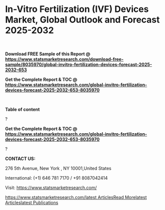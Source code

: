 <h1>In-Vitro Fertilization (IVF) Devices Market, Global Outlook and Forecast 2025-2032</h1><br/><p><strong>Download FREE Sample of this Report @ <a href="https://www.statsmarketresearch.com/download-free-sample/8035970/global-invitro-fertilization-devices-forecast-2025-2032-653">https://www.statsmarketresearch.com/download-free-sample/8035970/global-invitro-fertilization-devices-forecast-2025-2032-653</a></strong></p>
 
 
 
 <div><b>Get the Complete Report & TOC @ <a href="https://www.statsmarketresearch.com/global-invitro-fertilization-devices-forecast-2025-2032-653-8035970">https://www.statsmarketresearch.com/global-invitro-fertilization-devices-forecast-2025-2032-653-8035970</a></b></div>
 
 
 
 <p><br />
 
 <b>Table of content</b></p>
 
 
 
 <p>? </p>
 
 
 
 <div><b>Get the Complete Report & TOC @ <a href="https://www.statsmarketresearch.com/global-invitro-fertilization-devices-forecast-2025-2032-653-8035970">https://www.statsmarketresearch.com/global-invitro-fertilization-devices-forecast-2025-2032-653-8035970</a></b></div>
 
 
 
 <p>? </p>
 
 
 
 <p><b>CONTACT US:</b><br />
 
 276 5th Avenue, New York , NY 10001,United States<br />
 
 International: (+1) 646 781 7170 / +91 8087042414<br />
 
 Visit: <a href="https://www.statsmarketresearch.com/">https://www.statsmarketresearch.com/</a><br />
 
 <a href="https://gyeongbokgung.com">https://www.statsmarketresearch.com/</a><a href="https://hallyeomaritime.com">latest Articles</a><a href="https://jingwansa.com">Read More</a><a href="https://nguoiviet.jp/">latest Articles</a><a href="https://www.intelmarketresearch.com/">latest Publications</a></p>